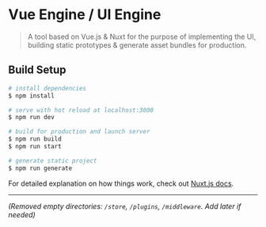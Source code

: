 # Vue Engine / UI Engine

> A tool based on Vue.js & Nuxt for the purpose of implementing the UI, building static prototypes & generate asset bundles for production.

## Build Setup

``` bash
# install dependencies
$ npm install

# serve with hot reload at localhost:3000
$ npm run dev

# build for production and launch server
$ npm run build
$ npm run start

# generate static project
$ npm run generate
```

For detailed explanation on how things work, check out [Nuxt.js docs](https://nuxtjs.org).

______________

*(Removed empty directories: `/store`, `/plugins`, `/middleware`. Add later if needed)*
